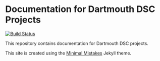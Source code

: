# Documentation for Dartmouth DSC Projects

[![Build Status](https://travis-ci.org/DartmouthDSC/dartmouthdsc.github.io.svg?branch=master)](https://travis-ci.org/DartmouthDSC/dartmouthdsc.github.io)

This repository contains documentation for Dartmouth DSC projects. 

This site is created using the [Minimal Mistakes](https://github.com/mmistakes/minimal-mistakes) Jekyll theme.
